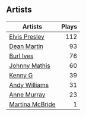 ## Artists
Artists | Plays 
----- | -----: 
[Elvis Presley](/artists/elvis-presley-1014) | 112
[Dean Martin](/artists/dean-martin-6555) | 93
[Burl Ives](/artists/burl-ives-1117) | 76
[Johnny Mathis](/artists/johnny-mathis-14581) | 60
[Kenny G](/artists/kenny-g-7789) | 39
[Andy Williams](/artists/andy-williams-16425) | 31
[Anne Murray](/artists/anne-murray-28649) | 23
[Martina McBride](/artists/martina-mcbride-35319) | 1

